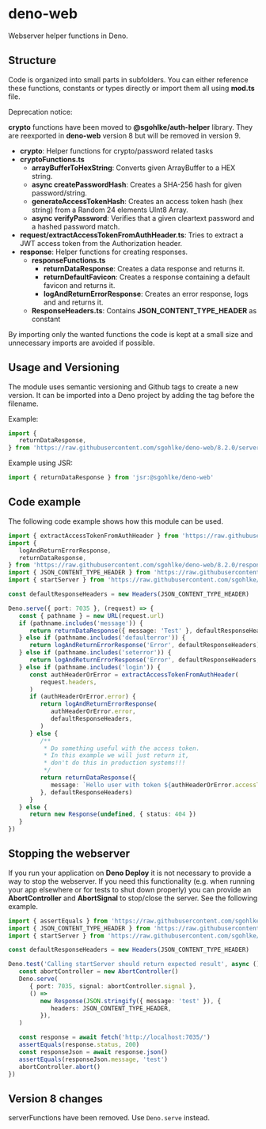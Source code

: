 # deno-web

Webserver helper functions in Deno.

## Structure

Code is organized into small parts in subfolders. You can either reference these
functions, constants or types directly or import them all using **mod.ts** file.

Deprecation notice:

**crypto** functions have been moved to **@sgohlke/auth-helper** library. They
are reexported in **deno-web** version 8 but will be removed in version 9.

- **crypto**: Helper functions for crypto/password related tasks
- **cryptoFunctions.ts**
  - **arrayBufferToHexString**: Converts given ArrayBuffer to a HEX string.
  - **async createPasswordHash**: Creates a SHA-256 hash for given
    password/string.
  - **generateAccessTokenHash**: Creates an access token hash (hex string) from
    a Random 24 elements UInt8 Array.
  - **async verifyPassword**: Verifies that a given cleartext password and a
    hashed password match.
- **request/extractAccessTokenFromAuthHeader.ts**: Tries to extract a JWT access
  token from the Authorization header.
- **response**: Helper functions for creating responses.
  - **responseFunctions.ts**
    - **returnDataResponse**: Creates a data response and returns it.
    - **returnDefaultFavicon**: Creates a response containing a default favicon
      and returns it.
    - **logAndReturnErrorResponse**: Creates an error response, logs and and
      returns it.
  - **ResponseHeaders.ts**: Contains **JSON_CONTENT_TYPE_HEADER** as constant

By importing only the wanted functions the code is kept at a small size and
unnecessary imports are avoided if possible.

## Usage and Versioning

The module uses semantic versioning and Github tags to create a new version. It
can be imported into a Deno project by adding the tag before the filename.

Example:

```typescript
import {
   returnDataResponse,
} from 'https://raw.githubusercontent.com/sgohlke/deno-web/8.2.0/server/responseFunctions.ts'
```

Example using JSR:

```typescript
import { returnDataResponse } from 'jsr:@sgohlke/deno-web'
```

## Code example

The following code example shows how this module can be used.

```typescript
import { extractAccessTokenFromAuthHeader } from 'https://raw.githubusercontent.com/sgohlke/deno-web/8.2.0/request/extractAccessTokenFromAuthHeader.ts'
import {
   logAndReturnErrorResponse,
   returnDataResponse,
} from 'https://raw.githubusercontent.com/sgohlke/deno-web/8.2.0/response/responseFunctions.ts'
import { JSON_CONTENT_TYPE_HEADER } from 'https://raw.githubusercontent.com/sgohlke/deno-web/8.2.0/response/ResponseHeaders.ts'
import { startServer } from 'https://raw.githubusercontent.com/sgohlke/deno-web/8.2.0/server/serverFunctions.ts'

const defaultResponseHeaders = new Headers(JSON_CONTENT_TYPE_HEADER)

Deno.serve({ port: 7035 }, (request) => {
   const { pathname } = new URL(request.url)
   if (pathname.includes('message')) {
      return returnDataResponse({ message: 'Test' }, defaultResponseHeaders)
   } else if (pathname.includes('defaulterror')) {
      return logAndReturnErrorResponse('Error', defaultResponseHeaders)
   } else if (pathname.includes('seterror')) {
      return logAndReturnErrorResponse('Error', defaultResponseHeaders, 418)
   } else if (pathname.includes('login')) {
      const authHeaderOrError = extractAccessTokenFromAuthHeader(
         request.headers,
      )
      if (authHeaderOrError.error) {
         return logAndReturnErrorResponse(
            authHeaderOrError.error,
            defaultResponseHeaders,
         )
      } else {
         /**
          * Do something useful with the access token.
          * In this example we will just return it,
          * don't do this in production systems!!!
          */
         return returnDataResponse({
            message: `Hello user with token ${authHeaderOrError.accessToken}`,
         }, defaultResponseHeaders)
      }
   } else {
      return new Response(undefined, { status: 404 })
   }
})
```

## Stopping the webserver

If you run your application on **Deno Deploy** it is not necessary to provide a
way to stop the webserver. If you need this functionality (e.g. when running
your app elsewhere or for tests to shut down properly) you can provide an
**AbortController** and **AbortSignal** to stop/close the server. See the
following example.

```typescript
import { assertEquals } from 'https://raw.githubusercontent.com/sgohlke/deno-web/8.0.0/deps.ts'
import { JSON_CONTENT_TYPE_HEADER } from 'https://raw.githubusercontent.com/sgohlke/deno-web/8.0.0/response/ResponseHeaders.ts'
import { startServer } from 'https://raw.githubusercontent.com/sgohlke/deno-web/8.0.0/server/serverFunctions.ts'

const defaultResponseHeaders = new Headers(JSON_CONTENT_TYPE_HEADER)

Deno.test('Calling startServer should return expected result', async () => {
   const abortController = new AbortController()
   Deno.serve(
      { port: 7035, signal: abortController.signal },
      () =>
         new Response(JSON.stringify({ message: 'test' }), {
            headers: JSON_CONTENT_TYPE_HEADER,
         }),
   )

   const response = await fetch('http://localhost:7035/')
   assertEquals(response.status, 200)
   const responseJson = await response.json()
   assertEquals(responseJson.message, 'test')
   abortController.abort()
})
```

## Version 8 changes

serverFunctions have been removed. Use `Deno.serve` instead.
